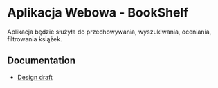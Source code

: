 # Aplikacja Webowa - BookShelf 

Aplikacja będzie służyła do przechowywania, wyszukiwania, oceniania, filtrowania książek.


## Documentation

* [Design draft](docs/DESIGN.md)

